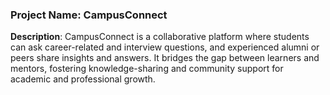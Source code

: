 ### **Project Name**: CampusConnect  

**Description**: CampusConnect is a collaborative platform where students can ask career-related and interview questions, and experienced alumni or peers share insights and answers. It bridges the gap between learners and mentors, fostering knowledge-sharing and community support for academic and professional growth.